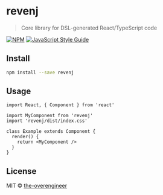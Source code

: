 # revenj

> Core library for DSL-generated React/TypeScript code

[![NPM](https://img.shields.io/npm/v/revenj.svg)](https://www.npmjs.com/package/revenj) [![JavaScript Style Guide](https://img.shields.io/badge/code_style-standard-brightgreen.svg)](https://standardjs.com)

## Install

```bash
npm install --save revenj
```

## Usage

```tsx
import React, { Component } from 'react'

import MyComponent from 'revenj'
import 'revenj/dist/index.css'

class Example extends Component {
  render() {
    return <MyComponent />
  }
}
```

## License

MIT © [the-overengineer](https://github.com/the-overengineer)
